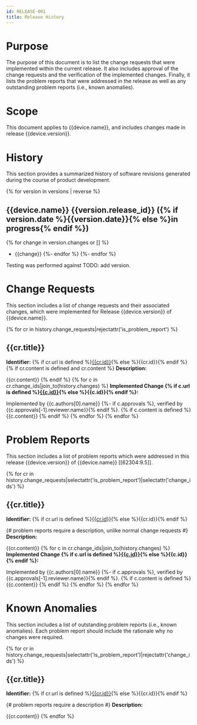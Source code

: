 ```yaml
---
id: RELEASE-001
title: Release History
---
```


# Purpose

The purpose of this document is to list the change requests that were implemented within the current release. It also includes approval of the change requests and the verification of the implemented changes. Finally, it lists the problem reports that were addressed in the release as well as any outstanding problem reports (i.e., known anomalies).

# Scope

This document applies to {{device.name}}, and includes changes made in release {{device.version}}.

# History

This section provides a summarized history of software revisions generated during the course of product development.

{% for version in versions | reverse %}
## {{device.name}} {{version.release_id}} ({% if version.date %}{{version.date}}{% else %}in progress{% endif %})
{% for change in version.changes or [] %}
- {{change}}
{%- endfor %}
{%- endfor %}

Testing was performed against TODO: add version.

# Change Requests

This section includes a list of change requests and their associated changes, which were implemented for Release {{device.version}} of {{device.name}}.

{% for cr in history.change_requests|rejectattr('is_problem_report') %}
## {{cr.title}}

**Identifier:** {% if cr.url is defined %}[{{cr.id}}]({{cr.url}}){% else %}{{cr.id}}{% endif %}
{% if cr.content is defined and cr.content %}
**Description:**

{{cr.content}}
{% endif %}
{% for c in cr.change_ids|join_to(history.changes) %}
**Implemented Change {% if c.url is defined %}[{{c.id}}]({{c.url}}){% else %}{{c.id}}{% endif %}:**

Implemented by {{c.authors[0].name}}
{%- if c.approvals %}, verified by {{c.approvals[-1].reviewer.name}}{% endif %}.
{% if c.content is defined %}
{{c.content}}
{% endif %}
{% endfor %}
{% endfor %}

# Problem Reports

This section includes a list of problem reports which were addressed in this release {{device.version}} of {{device.name}} [[62304:9.5]].

{% for cr in history.change_requests|selectattr('is_problem_report')|selectattr('change_ids') %}
## {{cr.title}}

**Identifier:** {% if cr.url is defined %}[{{cr.id}}]({{cr.url}}){% else %}{{cr.id}}{% endif %}

{# problem reports require a description, unlike normal change requests #}
**Description:**

{{cr.content}}
{% for c in cr.change_ids|join_to(history.changes) %}
**Implemented Change {% if c.url is defined %}[{{c.id}}]({{c.url}}){% else %}{{c.id}}{% endif %}:**

Implemented by {{c.authors[0].name}}
{%- if c.approvals %}, verified by {{c.approvals[-1].reviewer.name}}{% endif %}.
{% if c.content is defined %}
{{c.content}}
{% endif %}
{% endfor %}
{% endfor %}

# Known Anomalies

This section includes a list of outstanding problem reports (i.e., known anomalies). Each problem report should include the rationale why no changes were required.

{% for cr in history.change_requests|selectattr('is_problem_report')|rejectattr('change_ids') %}
## {{cr.title}}

**Identifier:** {% if cr.url is defined %}[{{cr.id}}]({{cr.url}}){% else %}{{cr.id}}{% endif %}

{# problem reports require a description #}
**Description:**

{{cr.content}}
{% endfor %}
